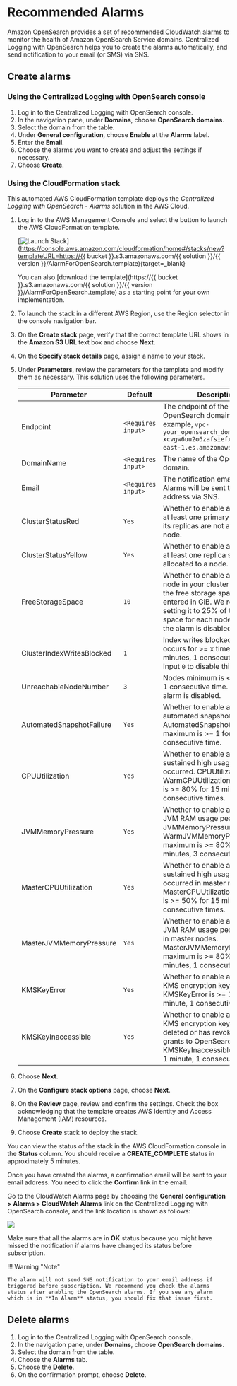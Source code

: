 # Recommended Alarms
Amazon OpenSearch provides a set of [recommended CloudWatch alarms](https://docs.aws.amazon.com/opensearch-service/latest/developerguide/cloudwatch-alarms.html) to monitor the health of Amazon OpenSearch Service domains. Centralized Logging with OpenSearch helps you to create the alarms automatically, and send notification to your email (or SMS) via SNS.

## Create alarms

### Using the Centralized Logging with OpenSearch console
1. Log in to the Centralized Logging with OpenSearch console.
2. In the navigation pane, under **Domains**, choose **OpenSearch domains**.
3. Select the domain from the table.
4. Under **General configuration**, choose **Enable** at the **Alarms** label.
5. Enter the **Email**.
6. Choose the alarms you want to create and adjust the settings if necessary.
7. Choose **Create**.

### Using the CloudFormation stack
This automated AWS CloudFormation template deploys the *Centralized Logging with OpenSearch - Alarms* solution in the AWS Cloud.

1. Log in to the AWS Management Console and select the button to launch the AWS CloudFormation template.

    [![Launch Stack](../../images/launch-stack.png)](https://console.aws.amazon.com/cloudformation/home#/stacks/new?templateURL=https://{{ bucket }}.s3.amazonaws.com/{{ solution }}/{{ version }}/AlarmForOpenSearch.template){target=_blank}

    You can also [download the template](https://{{ bucket }}.s3.amazonaws.com/{{ solution }}/{{ version }}/AlarmForOpenSearch.template) as a starting point for your own implementation.

2. To launch the stack in a different AWS Region, use the Region selector in the console navigation bar.

3. On the **Create stack** page, verify that the correct template URL shows in the **Amazon S3 URL** text box and choose **Next**.

4. On the **Specify stack details** page, assign a name to your stack.

5. Under **Parameters**, review the parameters for the template and modify them as necessary. This solution uses the following parameters.

    | Parameter  | Default            | Description                                                                                                                                                                                                   |
    |--------------------|---------------------------------------------------------------------------------------------------------------------------------------------------------------------------------------------------------------| ------------------------------------------------------------ |
    | Endpoint | `<Requires input>` | The endpoint of the OpenSearch domain, for example, `vpc-your_opensearch_domain_name-xcvgw6uu2o6zafsiefxubwuohe.us-east-1.es.amazonaws.com`.                                                                  |
    | DomainName | `<Requires input>` | The name of the OpenSearch domain.                                                                                                                                                                            |
    | Email | `<Requires input>` | The notification email address. Alarms will be sent to this email address via SNS.                                                                                                                            |
    | ClusterStatusRed | `Yes`              | Whether to enable alarm when at least one primary shard and its replicas are not allocated to a node.                                                                                                         |
    | ClusterStatusYellow | `Yes`              | Whether to enable alarm when at least one replica shard is not allocated to a node.                                                                                                                           |
    | FreeStorageSpace | `10`               | Whether to enable alarm when a node in your cluster is down to the free storage space you entered in GiB. We recommend setting it to 25% of the storage space for each node. `0` means the alarm is disabled. |
    | ClusterIndexWritesBlocked | `1`                 | Index writes blocked error occurs for >= x times in 5 minutes, 1 consecutive time. Input `0` to disable this alarm.                                                                                           |
    | UnreachableNodeNumber | `3`                | Nodes minimum is < x for 1 day, 1 consecutive time. `0` means the alarm is disabled.                                                                                                                          |
    | AutomatedSnapshotFailure | `Yes`              | Whether to enable alarm when automated snapshot failed. AutomatedSnapshotFailure maximum is >= 1 for 1 minute, 1 consecutive time.                                                                            |
    | CPUUtilization | `Yes`              | Whether to enable alarm when sustained high usage of CPU occurred. CPUUtilization or WarmCPUUtilization maximum is >= 80% for 15 minutes, 3 consecutive times.                                                |
    | JVMMemoryPressure | `Yes`              | Whether to enable alarm when JVM RAM usage peak occurred. JVMMemoryPressure or WarmJVMMemoryPressure maximum is >= 80% for 5 minutes, 3 consecutive times.                                                    |
    | MasterCPUUtilization | `Yes`              | Whether to enable alarm when sustained high usage of CPU occurred in master nodes. MasterCPUUtilization maximum is >= 50% for 15 minutes, 3 consecutive times.                                                |
    | MasterJVMMemoryPressure | `Yes`              | Whether to enable alarm when JVM RAM usage peak occurred in master nodes. MasterJVMMemoryPressure maximum is >= 80% for 15 minutes, 1 consecutive time.                                                       |
    | KMSKeyError | `Yes`              | Whether to enable alarm when KMS encryption key is disabled. KMSKeyError is >= 1 for 1 minute, 1 consecutive time.                                                                                            |
    | KMSKeyInaccessible | `Yes`              | Whether to enable alarm when KMS encryption key has been deleted or has revoked its grants to OpenSearch Service. KMSKeyInaccessible is >= 1 for 1 minute, 1 consecutive time.                                |

7. Choose **Next**.

8. On the **Configure stack options** page, choose **Next**.

9. On the **Review** page, review and confirm the settings. Check the box acknowledging that the template creates AWS Identity and Access Management (IAM) resources.

10. Choose **Create** stack to deploy the stack.

You can view the status of the stack in the AWS CloudFormation console in the **Status** column. You should receive
a **CREATE_COMPLETE** status in approximately 5 minutes.

Once you have created the alarms, a confirmation email will be sent to your email address. You need to click the **Confirm** link in the email.

Go to the CloudWatch Alarms page by choosing the **General configuration > Alarms > CloudWatch Alarms** link on the Centralized Logging with OpenSearch console, and the link location is shown as follows:

![](../../images/domain/cloudwatch-alarm-link-en.png)

Make sure that all the alarms are in **OK** status because you might have missed the notification if alarms have changed its status before subscription.

!!! Warning "Note"

    The alarm will not send SNS notification to your email address if triggered before subscription. We recommend you check the alarms status after enabling the OpenSearch alarms. If you see any alarm which is in **In Alarm** status, you should fix that issue first.


## Delete alarms

1. Log in to the Centralized Logging with OpenSearch console.
2. In the navigation pane, under **Domains**, choose **OpenSearch domains**.
3. Select the domain from the table.
4. Choose the **Alarms** tab.
5. Choose the **Delete**.
6. On the confirmation prompt, choose **Delete**.

